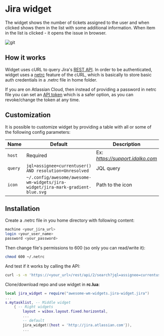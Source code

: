 # Jira widget

The widget shows the number of tickets assigned to the user and when clicked shows them in the list with some additional information. When item in the list is clicked - it opens the issue in browser.

![git](./out.gif)

## How it works

Widget uses cURL to query Jira's [REST API](https://developer.atlassian.com/server/jira/platform/rest-apis/). In order to be authenticated, widget uses a [netrc](https://ec.haxx.se/usingcurl/usingcurl-netrc) feature of the cURL, which is basically to store basic auth credentials in a .netrc file in home folder.

If you are on Atlassian Cloud, then instead of providing a password in netrc file you can set an [API token](https://confluence.atlassian.com/cloud/api-tokens-938839638.html) which is a safer option, as you can revoke/change the token at any time.

## Customization

It is possible to customize widget by providing a table with all or some of the following config parameters:

| Name    | Default                                                                        | Description                      |
| ------- | ------------------------------------------------------------------------------ | -------------------------------- |
| `host`  | Required                                                                       | Ex: _https://support.idalko.com_ |
| `query` | `jql=assignee=currentuser() AND resolution=Unresolved`                         | JQL query                        |
| `icon`  | `~/.config/awesome/awesome-wm-widgets/jira-widget/jira-mark-gradient-blue.svg` | Path to the icon                 |

## Installation

Create a .netrc file in you home directory with following content:

```bash
machine <your_jira_url>
login <your_user_name>
password <your_password>
```

Then change file's permissions to 600 (so only you can read/write it):

```bash
chmod 600 ~/.netrc
```

And test if it works by calling the API:

```bash
curl -s -n 'https://<your_url>/rest/api/2/search?jql=assignee=currentuser()+AND+resolution=Unresolved'
```

Clone/download repo and use widget in **rc.lua**:

```lua
local jira_widget = require("awesome-wm-widgets.jira-widget.jira")
...
s.mytasklist, -- Middle widget
	{ -- Right widgets
    	layout = wibox.layout.fixed.horizontal,
		...
		-- default
		jira_widget({host = 'http://jira.atlassian.com'}),
		...
```
